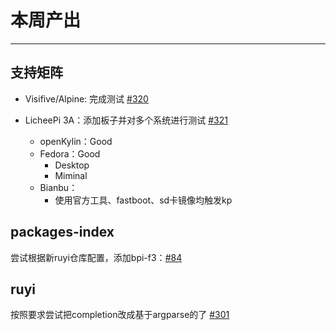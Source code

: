 # 本周产出

---

## 支持矩阵

- Visifive/Alpine: 完成测试 [#320](https://github.com/ruyisdk/support-matrix/pull/320)

- LicheePi 3A：添加板子并对多个系统进行测试 [#321](https://github.com/ruyisdk/support-matrix/pull/321)
  - openKylin：Good
  - Fedora：Good
    - Desktop
    - Miminal
  - Bianbu：
    - 使用官方工具、fastboot、sd卡镜像均触发kp

## packages-index

尝试根据新ruyi仓库配置，添加bpi-f3：[#84](https://github.com/ruyisdk/packages-index/pull/84)

## ruyi

按照要求尝试把completion改成基于argparse的了 [#301](https://github.com/ruyisdk/ruyi/pull/301)

